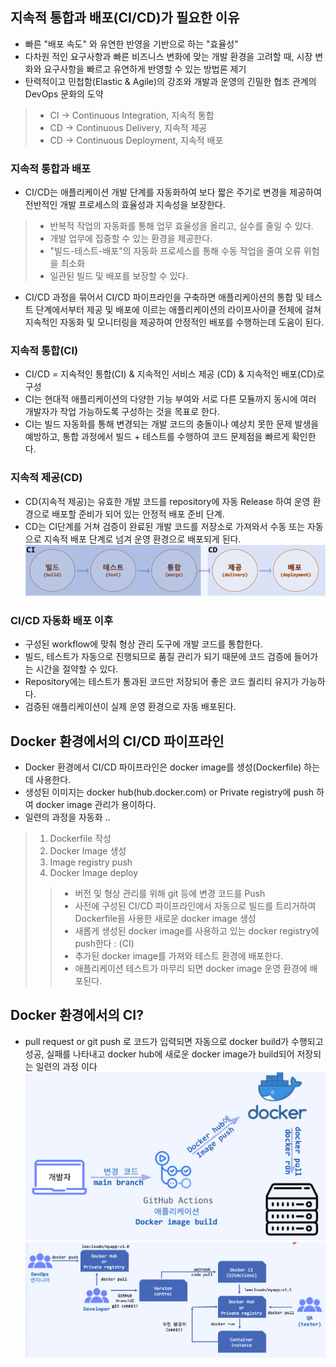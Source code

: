 ## 지속적 통합과 배포(CI/CD)가 필요한 이유
- 빠른 "배포 속도" 와 유연한 반영을 기반으로 하는 "효율성"
- 다차원 적인 요구사항과 빠른 비즈니스 변화에 맞는 개발 환경을 고려할 때, 시장 변화와 요구사항을 빠르고 유연하게 반영할 수 있는 방법론 제기
- 탄력적이고 민첩함(Elastic & Agile)의 강조와 개발과 운영의 긴밀한 협조 관계의 DevOps 문화의 도약
> - CI -> Continuous Integration, 지속적 통합
> - CD -> Continuous Delivery, 지속적 제공
> - CD -> Continuous Deployment, 지속적 배포

### 지속적 통합과 배포 
- CI/CD는 애플리케이션 개발 단계를 자동화하여 보다 짧은 주기로 변경을 제공하여 전반적인 개발 프로세스의 효율성과 지속성을 보장한다.
> - 반복적 작업의 자동화를 통해 업무 효율성을 올리고, 실수를 줄일 수  있다.
> - 개발 업무에 집중할 수 있는 환경을 제공한다.
> - "빌드-테스트-배포"의 자동화 프로세스를 통해 수동 작업을 줄여 오류 위험을 최소화
> - 일관된 빌드 및 배포를 보장할 수 있다.
- CI/CD 과정을 묶어서 CI/CD 파이프라인을 구축하면 애플리케이션의 통합 및 테스트 단계에서부터 제공 및 배포에 이르는 애플리케이션의 라이프사이클 전체에 걸쳐 지속적인 자동화 및 모니터링을 제공하여 안정적인 배포를 수행하는데 도움이 된다.

### 지속적 통합(CI)
- CI/CD = 지속적인 통합(CI) & 지속적인 서비스 제공 (CD) & 지속적인 배포(CD)로 구성
- CI는 현대적 애플리케이션의 다양한 기능 부여와 서로 다른 모듈까지 동시에 여러 개발자가 작업 가능하도록 구성하는 것을 목표로 한다.
- CI는 빌드 자동화를 통해 변경되는 개발 코드의 충돌이나 예상치 못한 문제 발생을 예방하고, 통합 과정에서 빌드 + 테스트를 수행하여 코드 문제점을 빠르게 확인한다.

### 지속적 제공(CD) 
- CD(지속적 제공)는 유효한 개발 코드를 repository에 자동 Release 하여 운영 환경으로 배포할 준비가 되어 있는 안정적 배포 준비 단계.
- CD는 CI단계를 거쳐 검증이 완료된 개발 코드를 저장소로 가져와서 수동 또는 자동으로 지속적 배포 단계로 넘겨 운영 환경으로 배포되게 된다.  
![CI/CD](../docker_CI/img/CI_CD.png)      

### CI/CD 자동화 배포 이후 
- 구성된 workflow에 맞춰 형상 관리 도구에 개발 코드를 통합한다.
- 빌드, 테스트가 자동으로 진행되므로 품질 관리가 되기 때문에 코드 검증에 들어가는 시간을 절약할 수 있다.
- Repository에는 테스트가 통과된 코드만 저장되어 좋은 코드 퀄리티 유지가 가능하다.
- 검증된 애플리케이션이 실제 운영 환경으로 자동 배포된다.

## Docker 환경에서의 CI/CD 파이프라인
- Docker 환경에서 CI/CD 파이프라인은 docker image를 생성(Dockerfile) 하는데 사용한다.
- 생성된 이미지는 docker hub(hub.docker.com) or Private registry에 push 하여 docker image 관리가 용이하다.
- 일련의 과정을 자동화 ..
> 1. Dockerfile 작성
> 2. Docker Image 생성
> 3. Image registry push
> 4. Docker Image deploy
> > - 버전 및 형상 관리를 위해 git 등에 변경 코드를 Push
> > - 사전에 구성된 CI/CD 파이프라인에서 자동으로 빌드를 트리거하여 Dockerfile을 사용한 새로운 docker image 생성
> > - 새롭게 생성된 docker image를 사용하고 있는 docker registry에 push한다 : (CI)
> > - 추가된 docker image를 가져와 테스트 환경에 배포한다.
> > - 애플리케이션 테스트가 마무리 되면 docker image 운영 환경에 배포된다.

## Docker 환경에서의 CI? 
- pull request or git push 로 코드가 입력되면 자동으로 docker build가 수행되고 성공, 실패를 나타내고 docker hub에 새로운 docker image가 build되어 저장되는 일련의 과정 이다  
![Ci_flow](../docker_CI/img/Ci_flow.png)      
![CI_Details](../docker_CI/img/CI_Details.png)      
